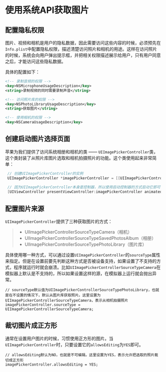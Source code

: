 # 使用系统API获取图片

## 配置隐私权限
图片、视频和相机是用户的隐私数据，因此需要访问这些内容的时候，必须预先在`Info.plist`中配置隐私权限，描述清楚访问照片和相机的用途。这样在访问照片的时候，系统会向用户弹出提示框，并把相关权限描述展示给用户，只有用户同意之后，才能访问这些隐私数据。

具体的配置如下：

```xml
<!-- 录制音频的权限 -->
<key>NSMicrophoneUsageDescription</key>
<string>录制视频的同时需要录制声音</string>

<!-- 访问照片库的权限 -->
<key>NSPhotoLibraryUsageDescription</key>
<string>获取图片</string>

<!-- 使用相机的权限 -->
<key>NSCameraUsageDescription</key>
```
## 创建启动图片选择页面
苹果为我们提供了访问系统相册和相机的类 —— `UIImagePickerController`类，这个类封装了从照片库图片选取和相机拍摄照片的功能。这个类使用起来非常简单：

```objective-c
 // 创建UIImagePickerController的实例
 UIImagePickerController *imagePickerController = [[UIImagePickerController alloc] init];
 
 // 因为UIImagePickerController本身是控制器，所以使用启动控制器的方式启动它即可
 [UIViewController presentViewController:imagePickerController animated:YES completion:nil];
```
## 配置图片来源
`UIImagePickerController`提供了三种获取图片的方式：
> * UIImagePickerControllerSourceTypeCamera（相机）
> * UIImagePickerControllerSourceTypeSavedPhotosAlbum（相册）
> * UIImagePickerControllerSourceTypePhotoLibrary（图片库）

具体使用哪一种方式，可以通过设置`UIImagePickerController`的`sourceType`属性来指定。但是在设置前要先判断这种方式是否被设备支持，如果设置了不支持的方式，程序就运行时就会崩溃。比如`UIImagePickerControllerSourceTypeCamera`在模拟器上默认是不支持的，所以如果设置这样的源，在模拟器上运行就会抛出异常。


```
// sourceType默认值为UIImagePickerControllerSourceTypePhotoLibrary，也就是在不设置的情况下，默认从图片库获取照片。这里设置为UIImagePickerControllerSourceTypeCamera，表示从相机拍摄照片
imagePickerController.sourceType = UIImagePickerControllerSourceTypeCamera;
```

## 裁切图片成正方形
通常在设置用户图片的时候，习惯使用正方形的图片。当`UIImagePickerController`时，只要设置它的`allowsEditing`为`YES`即可。

```
// allowsEditing默认为NO，也就是不可编辑。这里设置为YES，表示允许把选取的照片裁切成正方形
imagePickerController.allowsEditing = YES;
```








